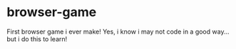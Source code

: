 # browser-game
First browser game i ever make! Yes, i know i may not code in a good way... but i do this to learn! 
